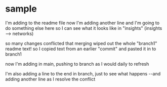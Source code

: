 # sample
I'm adding to the readme file
now I'm adding another line
and I'm going to do something else here so I can see what it looks like in "insights" 
(insights --> networks)

so many changes conflicted that merging wiped out the whole "branch1" readme text!
so I copied text from an earlier "commit" and pasted it in to branch1


now I'm adding in main, pushing to branch as I would daily to refresh

I'm also adding a line to the end in branch, just to see what happens
--and adding another line as I resolve the conflict
